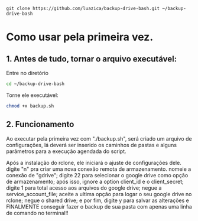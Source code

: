```instalação do script:
git clone https://github.com/luazica/backup-drive-bash.git ~/backup-drive-bash
```

# Como usar pela primeira vez.
## 1. Antes de tudo, tornar o arquivo executável:

Entre no diretório
```bash
cd ~/backup-drive-bash
```
Torne ele executável:
```bash
chmod +x backup.sh
```
## 2. Funcionamento

Ao executar pela primeira vez com "./backup.sh", será criado um arquivo de configurações, lá deverá ser inserido os caminhos de pastas e alguns parâmetros para a execução agendada do script.

Após a instalação do rclone, ele iniciará o ajuste de configurações dele. digite "n" pra criar uma nova conexão remota de armazenamento. nomeie a conexão de "gdrive"; digite 22 para selecionar o google drive como opção de armazenamento; após isso, ignore a option client_id e o client_secret; digite 1 para total acesso aos arquivos do google drive; negue a service_account_file; aceite a ultima opção para logar o seu google drive no rclone; negue o shared drive; e por fim, digite y para salvar as alterações e FINALMENTE conseguir fazer o backup de sua pasta com apenas uma linha de comando no terminal!!
